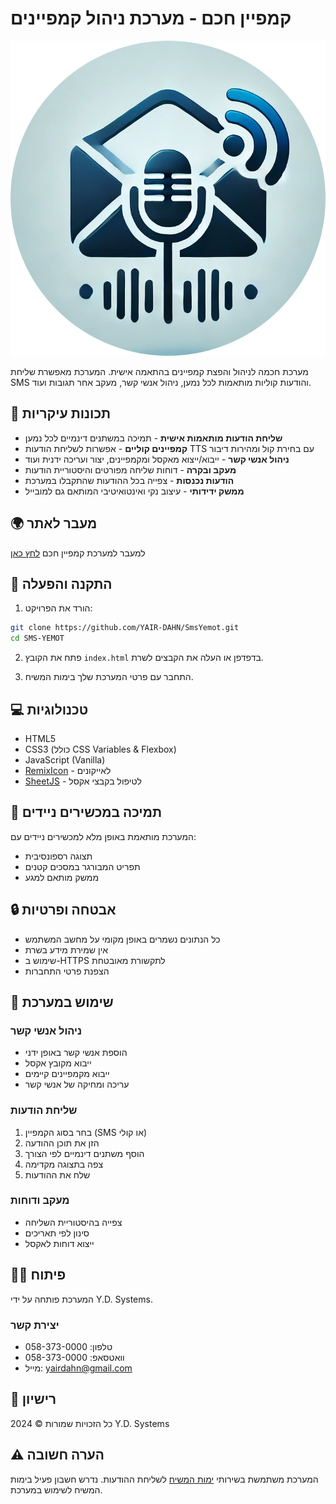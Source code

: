 ﻿# קמפיין חכם - מערכת ניהול קמפיינים

![לוגו קמפיין חכם](./assets/Logo.png)

מערכת חכמה לניהול והפצת קמפיינים בהתאמה אישית. המערכת מאפשרת שליחת SMS והודעות קוליות מותאמות לכל נמען, ניהול אנשי קשר, מעקב אחר תגובות ועוד.

## 🌟 תכונות עיקריות

- **שליחת הודעות מותאמות אישית** - תמיכה במשתנים דינמיים לכל נמען
- **קמפיינים קוליים** - אפשרות לשליחת הודעות TTS עם בחירת קול ומהירות דיבור
- **ניהול אנשי קשר** - ייבוא/ייצוא מאקסל ומקמפיינים, יצור ועריכה ידנית ועוד
- **מעקב ובקרה** - דוחות שליחה מפורטים והיסטוריית הודעות
- **הודעות נכנסות** - צפייה בכל ההודעות שהתקבלו במערכת
- **ממשק ידידותי** - עיצוב נקי ואינטואיטיבי המותאם גם למובייל

## 🌍 מעבר לאתר

למעבר למערכת קמפיין חכם [לחץ כאן](https://yair-dahn.github.io/SmsYemot/)


## 🚀 התקנה והפעלה

1. הורד את הפרויקט:

```bash
git clone https://github.com/YAIR-DAHN/SmsYemot.git
cd SMS-YEMOT
```


2. פתח את הקובץ `index.html` בדפדפן או העלה את הקבצים לשרת.

3. התחבר עם פרטי המערכת שלך בימות המשיח.

## 💻 טכנולוגיות

- HTML5
- CSS3 (כולל CSS Variables & Flexbox)
- JavaScript (Vanilla)
- [RemixIcon](https://remixicon.com/) - לאייקונים
- [SheetJS](https://sheetjs.com/) - לטיפול בקבצי אקסל

## 📱 תמיכה במכשירים ניידים

המערכת מותאמת באופן מלא למכשירים ניידים עם:
- תצוגה רספונסיבית
- תפריט המבורגר במסכים קטנים
- ממשק מותאם למגע

## 🔒 אבטחה ופרטיות

- כל הנתונים נשמרים באופן מקומי על מחשב המשתמש
- אין שמירת מידע בשרת
- שימוש ב-HTTPS לתקשורת מאובטחת
- הצפנת פרטי התחברות

## 📝 שימוש במערכת

### ניהול אנשי קשר
- הוספת אנשי קשר באופן ידני
- ייבוא מקובץ אקסל
- ייבוא מקמפיינים קיימים
- עריכה ומחיקה של אנשי קשר

### שליחת הודעות
1. בחר בסוג הקמפיין (SMS או קולי)
2. הזן את תוכן ההודעה
3. הוסף משתנים דינמיים לפי הצורך
4. צפה בתצוגה מקדימה
5. שלח את ההודעות

### מעקב ודוחות
- צפייה בהיסטוריית השליחה
- סינון לפי תאריכים
- ייצוא דוחות לאקסל

## 👨‍💻 פיתוח

המערכת פותחה על ידי Y.D. Systems.

### יצירת קשר
- טלפון: 058-373-0000
- וואטסאפ: 058-373-0000
- מייל: yairdahn@gmail.com

## 📄 רישיון

כל הזכויות שמורות © 2024 Y.D. Systems

## ⚠️ הערה חשובה

המערכת משתמשת בשירותי [ימות המשיח](https://www.yemot.co.il/) לשליחת ההודעות. נדרש חשבון פעיל בימות המשיח לשימוש במערכת.
